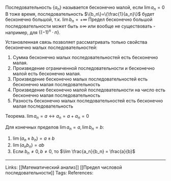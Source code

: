 Последовательность $\{a_n\}$ называется бесконечно малой, если $\lim a_n=0$
В тоже время, последовательность $\{b_n\}=\{\frac{1}{a_n}\}$ будет бесконечно большой, т.к. $\lim b_n = +\infty$
Предел бесконечно большой последовательности может быть $\pm \infty$ или вообще не существовать - например, для $\{(-1)^n \cdot n\}$. 

Установленная связь позволяет рассматривать только свойства бесконечно малых последовательностей:
1. Сумма бесконечно малых последовательностей есть бесконечно малая.
2. Произведение ограниченной последовательности и бесконечно малой есть бесконечно малая. 
3. Произведение бесконечно малых последовательностей есть бесконечно малая последовательность
4. Произведение бесконечно малой последовательности на число есть бесконечно малая последовательность
5. Разность бесконечно малых последовательностей есть бесконечно малая последовательность

Теорема. $\lim a_n = a \leftrightarrow a_n = a + \alpha_n = 0$

Для конечных пределов $\lim a_n = a, \lim b_n =b$:
1. $\lim(a_n \pm b_n) = a \pm b$
2. $\lim(a_nb_n) = ab$
3. Если $b_n \neq 0, b \neq 0$, то $\lim \frac{a_n}{b_n} = \frac{a}{b}$

___
Links: [[Математический анализ]] [[Предел числовой последовательности]]
Tags:
References: